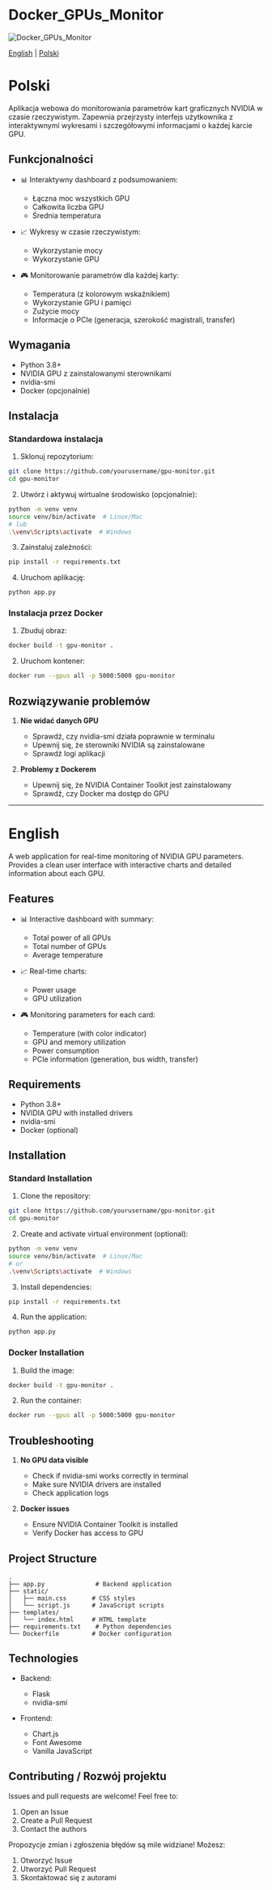 # Docker_GPUs_Monitor
![Docker_GPUs_Monitor](./images/screen.png)

[English](#english) | [Polski](#polski)

# Polski

Aplikacja webowa do monitorowania parametrów kart graficznych NVIDIA w czasie rzeczywistym. Zapewnia przejrzysty interfejs użytkownika z interaktywnymi wykresami i szczegółowymi informacjami o każdej karcie GPU.

## Funkcjonalności

- 📊 Interaktywny dashboard z podsumowaniem:
  - Łączna moc wszystkich GPU
  - Całkowita liczba GPU
  - Średnia temperatura

- 📈 Wykresy w czasie rzeczywistym:
  - Wykorzystanie mocy
  - Wykorzystanie GPU

- 🎮 Monitorowanie parametrów dla każdej karty:
  - Temperatura (z kolorowym wskaźnikiem)
  - Wykorzystanie GPU i pamięci
  - Zużycie mocy
  - Informacje o PCIe (generacja, szerokość magistrali, transfer)

## Wymagania

- Python 3.8+
- NVIDIA GPU z zainstalowanymi sterownikami
- nvidia-smi
- Docker (opcjonalnie)

## Instalacja

### Standardowa instalacja

1. Sklonuj repozytorium:
```bash
git clone https://github.com/yourusername/gpu-monitor.git
cd gpu-monitor
```

2. Utwórz i aktywuj wirtualne środowisko (opcjonalnie):
```bash
python -m venv venv
source venv/bin/activate  # Linux/Mac
# lub
.\venv\Scripts\activate  # Windows
```

3. Zainstaluj zależności:
```bash
pip install -r requirements.txt
```

4. Uruchom aplikację:
```bash
python app.py
```

### Instalacja przez Docker

1. Zbuduj obraz:
```bash
docker build -t gpu-monitor .
```

2. Uruchom kontener:
```bash
docker run --gpus all -p 5000:5000 gpu-monitor
```

## Rozwiązywanie problemów

1. **Nie widać danych GPU**
   - Sprawdź, czy nvidia-smi działa poprawnie w terminalu
   - Upewnij się, że sterowniki NVIDIA są zainstalowane
   - Sprawdź logi aplikacji

2. **Problemy z Dockerem**
   - Upewnij się, że NVIDIA Container Toolkit jest zainstalowany
   - Sprawdź, czy Docker ma dostęp do GPU

---

# English

A web application for real-time monitoring of NVIDIA GPU parameters. Provides a clean user interface with interactive charts and detailed information about each GPU.

## Features

- 📊 Interactive dashboard with summary:
  - Total power of all GPUs
  - Total number of GPUs
  - Average temperature

- 📈 Real-time charts:
  - Power usage
  - GPU utilization

- 🎮 Monitoring parameters for each card:
  - Temperature (with color indicator)
  - GPU and memory utilization
  - Power consumption
  - PCIe information (generation, bus width, transfer)

## Requirements

- Python 3.8+
- NVIDIA GPU with installed drivers
- nvidia-smi
- Docker (optional)

## Installation

### Standard Installation

1. Clone the repository:
```bash
git clone https://github.com/yourusername/gpu-monitor.git
cd gpu-monitor
```

2. Create and activate virtual environment (optional):
```bash
python -m venv venv
source venv/bin/activate  # Linux/Mac
# or
.\venv\Scripts\activate  # Windows
```

3. Install dependencies:
```bash
pip install -r requirements.txt
```

4. Run the application:
```bash
python app.py
```

### Docker Installation

1. Build the image:
```bash
docker build -t gpu-monitor .
```

2. Run the container:
```bash
docker run --gpus all -p 5000:5000 gpu-monitor
```

## Troubleshooting

1. **No GPU data visible**
   - Check if nvidia-smi works correctly in terminal
   - Make sure NVIDIA drivers are installed
   - Check application logs

2. **Docker issues**
   - Ensure NVIDIA Container Toolkit is installed
   - Verify Docker has access to GPU

## Project Structure

```
.
├── app.py              # Backend application
├── static/
│   ├── main.css       # CSS styles
│   └── script.js      # JavaScript scripts
├── templates/
│   └── index.html     # HTML template
├── requirements.txt    # Python dependencies
└── Dockerfile         # Docker configuration
```

## Technologies

- Backend:
  - Flask
  - nvidia-smi

- Frontend:
  - Chart.js
  - Font Awesome
  - Vanilla JavaScript

## Contributing / Rozwój projektu

Issues and pull requests are welcome! Feel free to:
1. Open an Issue
2. Create a Pull Request
3. Contact the authors

Propozycje zmian i zgłoszenia błędów są mile widziane! Możesz:
1. Otworzyć Issue
2. Utworzyć Pull Request
3. Skontaktować się z autorami
